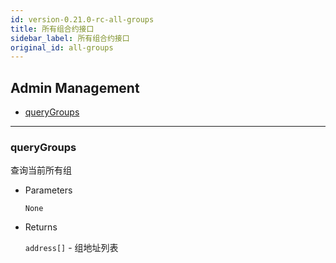 ```yaml
---
id: version-0.21.0-rc-all-groups
title: 所有组合约接口
sidebar_label: 所有组合约接口
original_id: all-groups
---
```



<h2 class="hover-list">Admin Management</h2>

* [queryGroups](#queryGroups)

* * *

### queryGroups

查询当前所有组

* Parameters
    
    `None`

* Returns
    
    `address[]` - 组地址列表